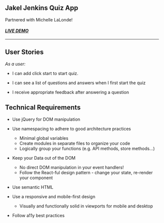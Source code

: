 ## Jakel Jenkins Quiz App

Partnered with Michelle LaLonde!



#### *[LIVE DEMO](https://jakelthedeveloper.github.io/Quiz-App/)*

-------------------------------------------------------------------------
## User Stories
*As a user:*

* I can add click start to start quiz.

* I can see a list of questions and answers when I first start the quiz

* I receive appropriate feedback after answering a question


## Technical Requirements
* Use jQuery for DOM manipulation

* Use namespacing to adhere to good architecture practices
  * Minimal global variables
  * Create modules in separate files to organize your code
  * Logically group your functions (e.g. API methods, store methods...)
 
* Keep your Data out of the DOM
  * No direct DOM manipulation in your event handlers!
  * Follow the React-ful design pattern - change your state, re-render your component
 
* Use semantic HTML

* Use a responsive and mobile-first design
  * Visually and functionally solid in viewports for mobile and desktop
 
* Follow a11y best practices
